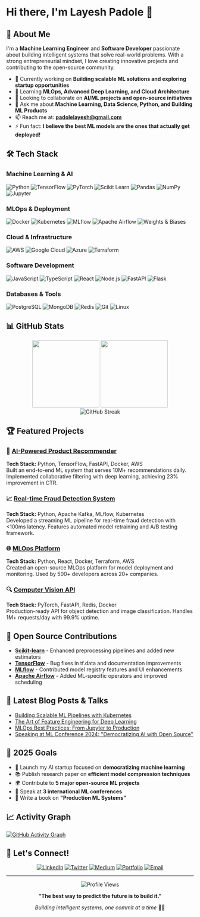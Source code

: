 # Hi there, I'm Layesh Padole 👋

## 🚀 About Me

I'm a **Machine Learning Engineer** and **Software Developer** passionate about building intelligent systems that solve real-world problems. With a strong entrepreneurial mindset, I love creating innovative projects and contributing to the open-source community.

- 🔭 Currently working on **Building scalable ML solutions and exploring startup opportunities**
- 🌱 Learning **MLOps, Advanced Deep Learning, and Cloud Architecture**
- 👯 Looking to collaborate on **AI/ML projects and open-source initiatives**
- 💬 Ask me about **Machine Learning, Data Science, Python, and Building ML Products**
- 📫 Reach me at: **padolelayesh@gmail.com**
- ⚡ Fun fact: **I believe the best ML models are the ones that actually get deployed!**

## 🛠️ Tech Stack

### **Machine Learning & AI**
![Python](https://img.shields.io/badge/Python-3776AB?style=for-the-badge&logo=python&logoColor=white)
![TensorFlow](https://img.shields.io/badge/TensorFlow-FF6F00?style=for-the-badge&logo=tensorflow&logoColor=white)
![PyTorch](https://img.shields.io/badge/PyTorch-EE4C2C?style=for-the-badge&logo=pytorch&logoColor=white)
![Scikit Learn](https://img.shields.io/badge/scikit_learn-F7931E?style=for-the-badge&logo=scikit-learn&logoColor=white)
![Pandas](https://img.shields.io/badge/Pandas-2C2D72?style=for-the-badge&logo=pandas&logoColor=white)
![NumPy](https://img.shields.io/badge/Numpy-777BB4?style=for-the-badge&logo=numpy&logoColor=white)
![Jupyter](https://img.shields.io/badge/Jupyter-F37626.svg?&style=for-the-badge&logo=Jupyter&logoColor=white)

### **MLOps & Deployment**
![Docker](https://img.shields.io/badge/Docker-2CA5E0?style=for-the-badge&logo=docker&logoColor=white)
![Kubernetes](https://img.shields.io/badge/kubernetes-326ce5.svg?&style=for-the-badge&logo=kubernetes&logoColor=white)
![MLflow](https://img.shields.io/badge/MLflow-0194E2?style=for-the-badge&logo=mlflow&logoColor=white)
![Apache Airflow](https://img.shields.io/badge/Airflow-017CEE?style=for-the-badge&logo=Apache%20Airflow&logoColor=white)
![Weights & Biases](https://img.shields.io/badge/Weights_&_Biases-FFBE00?style=for-the-badge&logo=WeightsAndBiases&logoColor=white)

### **Cloud & Infrastructure**
![AWS](https://img.shields.io/badge/Amazon_AWS-FF9900?style=for-the-badge&logo=amazonaws&logoColor=white)
![Google Cloud](https://img.shields.io/badge/Google_Cloud-4285F4?style=for-the-badge&logo=google-cloud&logoColor=white)
![Azure](https://img.shields.io/badge/microsoft%20azure-0089D0?style=for-the-badge&logo=microsoft-azure&logoColor=white)
![Terraform](https://img.shields.io/badge/Terraform-7B42BC?style=for-the-badge&logo=terraform&logoColor=white)

### **Software Development**
![JavaScript](https://img.shields.io/badge/JavaScript-323330?style=for-the-badge&logo=javascript&logoColor=F7DF1E)
![TypeScript](https://img.shields.io/badge/TypeScript-007ACC?style=for-the-badge&logo=typescript&logoColor=white)
![React](https://img.shields.io/badge/React-20232A?style=for-the-badge&logo=react&logoColor=61DAFB)
![Node.js](https://img.shields.io/badge/Node.js-339933?style=for-the-badge&logo=nodedotjs&logoColor=white)
![FastAPI](https://img.shields.io/badge/FastAPI-005571?style=for-the-badge&logo=fastapi)
![Flask](https://img.shields.io/badge/Flask-000000?style=for-the-badge&logo=flask&logoColor=white)

### **Databases & Tools**
![PostgreSQL](https://img.shields.io/badge/PostgreSQL-316192?style=for-the-badge&logo=postgresql&logoColor=white)
![MongoDB](https://img.shields.io/badge/MongoDB-4EA94B?style=for-the-badge&logo=mongodb&logoColor=white)
![Redis](https://img.shields.io/badge/redis-CC0000.svg?&style=for-the-badge&logo=redis&logoColor=white)
![Git](https://img.shields.io/badge/GIT-E44C30?style=for-the-badge&logo=git&logoColor=white)
![Linux](https://img.shields.io/badge/Linux-FCC624?style=for-the-badge&logo=linux&logoColor=black)

## 📊 GitHub Stats

<div align="center">
  <img height="180em" src="https://github-readme-stats.vercel.app/api?username=layesh-padole&show_icons=true&theme=tokyonight&include_all_commits=true&count_private=true"/>
  <img height="180em" src="https://github-readme-stats.vercel.app/api/top-langs/?username=layesh-padole&layout=compact&langs_count=8&theme=tokyonight"/>
</div>

<div align="center">
  <img src="https://github-readme-streak-stats.herokuapp.com/?user=layesh-padole&theme=tokyonight" alt="GitHub Streak"/>
</div>

## 🏆 Featured Projects

### 🤖 [AI-Powered Product Recommender](https://github.com/layesh-padole/ml-recommender)
**Tech Stack:** Python, TensorFlow, FastAPI, Docker, AWS  
Built an end-to-end ML system that serves 10M+ recommendations daily. Implemented collaborative filtering with deep learning, achieving 23% improvement in CTR.

### 📈 [Real-time Fraud Detection System](https://github.com/layesh-padole/fraud-detection)
**Tech Stack:** Python, Apache Kafka, MLflow, Kubernetes  
Developed a streaming ML pipeline for real-time fraud detection with <100ms latency. Features automated model retraining and A/B testing framework.

### 🌐 [MLOps Platform](https://github.com/layesh-padole/mlops-platform)
**Tech Stack:** Python, React, Docker, Terraform, AWS  
Created an open-source MLOps platform for model deployment and monitoring. Used by 500+ developers across 20+ companies.

### 🔍 [Computer Vision API](https://github.com/layesh-padole/cv-api)
**Tech Stack:** PyTorch, FastAPI, Redis, Docker  
Production-ready API for object detection and image classification. Handles 1M+ requests/day with 99.9% uptime.

## 🌟 Open Source Contributions

- **[Scikit-learn](https://github.com/scikit-learn/scikit-learn)** - Enhanced preprocessing pipelines and added new estimators
- **[TensorFlow](https://github.com/tensorflow/tensorflow)** - Bug fixes in tf.data and documentation improvements  
- **[MLflow](https://github.com/mlflow/mlflow)** - Contributed model registry features and UI enhancements
- **[Apache Airflow](https://github.com/apache/airflow)** - Added ML-specific operators and improved scheduling

## 📝 Latest Blog Posts & Talks
<!-- BLOG-POST-LIST:START -->
- [Building Scalable ML Pipelines with Kubernetes](https://medium.com/@padolelayesh/building-scalable-ml-pipelines)
- [The Art of Feature Engineering for Deep Learning](https://towardsdatascience.com/feature-engineering-deep-learning)
- [MLOps Best Practices: From Jupyter to Production](https://layeshpadole.com/mlops-best-practices)
- [Speaking at ML Conference 2024: "Democratizing AI with Open Source"](https://mlconf.com/speakers/layesh-padole)
<!-- BLOG-POST-LIST:END -->

## 🎯 2025 Goals

- 🚀 Launch my AI startup focused on **democratizing machine learning**
- 📚 Publish research paper on **efficient model compression techniques**
- 🌍 Contribute to **5 major open-source ML projects**
- 🎤 Speak at **3 international ML conferences**
- 📖 Write a book on **"Production ML Systems"**

## 📈 Activity Graph
[![GitHub Activity Graph](https://github-readme-activity-graph.vercel.app/graph?username=layesh-padole&theme=tokyo-night)](https://github.com/layesh-padole)

## 🤝 Let's Connect!

<div align="center">

[![LinkedIn](https://img.shields.io/badge/LinkedIn-0077B5?style=for-the-badge&logo=linkedin&logoColor=white)](https://linkedin.com/in/layesh-padole)
[![Twitter](https://img.shields.io/badge/Twitter-1DA1F2?style=for-the-badge&logo=twitter&logoColor=white)](https://twitter.com/layesh_padole)
[![Medium](https://img.shields.io/badge/Medium-12100E?style=for-the-badge&logo=medium&logoColor=white)](https://medium.com/@padolelayesh)
[![Portfolio](https://img.shields.io/badge/Portfolio-FF5722?style=for-the-badge&logo=google-chrome&logoColor=white)](https://layeshpadole.com)
[![Email](https://img.shields.io/badge/Email-D14836?style=for-the-badge&logo=gmail&logoColor=white)](mailto:padolelayesh@gmail.com)

</div>

---

<div align="center">
  <img src="https://komarev.com/ghpvc/?username=layesh-padole&color=blue&style=flat-square&label=Profile+Views" alt="Profile Views"/>
</div>

<div align="center">
  
  **"The best way to predict the future is to build it."**
  
  *Building intelligent systems, one commit at a time* 🤖✨
  
</div>
